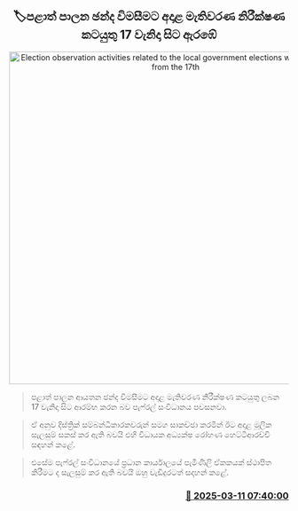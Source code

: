 <p align='center'><b><h2 align='center' title='Election observation activities related to the local government elections will commence from the 17th'>🏷පළාත් පාලන ඡන්ද විමසීමට අදාළ මැතිවරණ නිරීක්ෂණ කටයුතු 17 වැනිදා සිට ඇරඹේ</h2></b></p>
<p align='center'><img src='https://helakuru.sgp1.cdn.digitaloceanspaces.com/esana/images/lib/paffaral.jpg' width='600' alt='Election observation activities related to the local government elections will commence from the 17th'></p>

> පළාත් පාලන ආයතන ඡන්ද විමසීමට අදාළ මැතිවරණ නිරීක්ෂණ කටයුතු ලබන 17 වැනිදා සිට ආරම්භ කරන බව පැෆ්රල් සංවිධානය පවසනවා.

> ඒ අනුව දිස්ත්‍රික් සම්බන්ධීකාරකවරුන් සමග සාකච්ඡා කරමින් ඊට අදාළ මූලික සැලසුම් සකස් කර ඇති බවයි එහි විධායක අධ්‍යක්ෂ රෝහණ හෙට්ටිආරච්චි සඳහන් කළේ.

> එසේම පැෆ්රල් සංවිධානයේ ප්‍රධාන කාර්යාලයේ පැමිණිලි ඒකකයක් ස්ථාපිත කිරීමට ද සැලසුම් කර ඇති බවයි ඔහු වැඩිදුරටත් සදහන් කළේ. 



<h3 align='right'><a href='https://www.helakuru.lk/esana/p/108222/'>📅 2025-03-11 07:40:00</a></h3>
